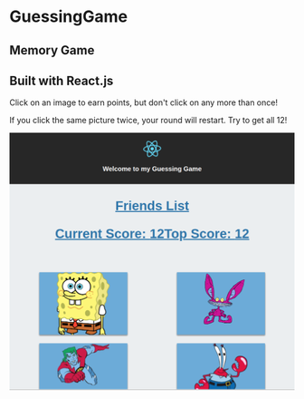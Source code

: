 # GuessingGame

## Memory Game

## Built with React.js

Click on an image to earn points, but don't click on any more than once!

If you click the same picture twice, your round will restart. Try to get all 12!

![ReactGuessingGame Screenshot](./.github/ReactGuessingGame.png "ReactGuessingGame Screenshot")
